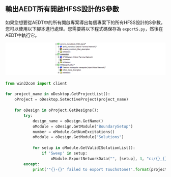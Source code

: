 輸出AEDT所有開啟HFSS設計的S參數
---

如果您想要從AEDT中的所有開啟專案導出每個專案下的所有HFSS設計的S參數，您可以使用以下腳本進行處理。您需要將以下程式碼保存為 `exportS.py`，然後在AEDT中執行它。

![2024-04-22_14-39-05](/assets/2024-04-22_14-39-05_yi0d08m2y.png)

```python
from win32com import client

for project_name in oDesktop.GetProjectList():
    oProject = oDesktop.SetActiveProject(project_name)
    
    for oDesign in oProject.GetDesigns():
        try:
            design_name = oDesign.GetName()
            oModule = oDesign.GetModule("BoundarySetup")
            number = oModule.GetNumExcitations()
            oModule = oDesign.GetModule("Solutions")
            
            for setup in oModule.GetValidISolutionList():
                if 'Sweep' in setup:
                    oModule.ExportNetworkData("", [setup], 3, "c:/{}_{}.s{}p".format(project_name, design_name, number), ['All'], True, 50, "S", -1, 0, 15, True, True, False)
        except:
            print('"{}-{}" failed to export Touchstone!'.format(project_name, design_name))```
